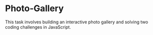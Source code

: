 # Photo-Gallery
This task involves building an interactive photo gallery and solving two coding challenges in JavaScript.
